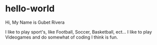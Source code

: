 # hello-world

Hi, My Name is Gubet Rivera

I like to play sport's, like Football, Soccer, Basketball, ect...
I like to play Videogames and do somewhat of coding I think is fun. 
